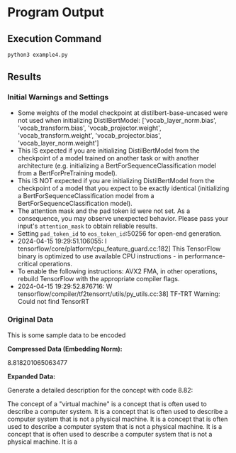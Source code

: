 # Program Output

## Execution Command
```bash
python3 example4.py 
```

## Results
### Initial Warnings and Settings
- Some weights of the model checkpoint at distilbert-base-uncased were not used when initializing DistilBertModel: ['vocab_layer_norm.bias',  'vocab_transform.bias', 'vocab_projector.weight', 'vocab_transform.weight', 'vocab_projector.bias', 'vocab_layer_norm.weight']
- This IS expected if you are initializing DistilBertModel from the checkpoint of a model trained on another task or with another architecture (e.g. initializing a BertForSequenceClassification model from a BertForPreTraining model).
- This IS NOT expected if you are initializing DistilBertModel from the checkpoint of a model that you expect to be exactly identical (initializing a BertForSequenceClassification model from a BertForSequenceClassification model).
- The attention mask and the pad token id were not set. As a consequence, you may observe unexpected behavior. Please pass your input's `attention_mask` to obtain reliable results.
- Setting `pad_token_id` to `eos_token_id`:50256 for open-end generation.
- 2024-04-15 19:29:51.106055: I tensorflow/core/platform/cpu_feature_guard.cc:182] This TensorFlow binary is optimized to use available CPU instructions - in performance-critical operations.
- To enable the following instructions: AVX2 FMA, in other operations, rebuild TensorFlow with the appropriate compiler flags.
- 2024-04-15 19:29:52.876716: W tensorflow/compiler/tf2tensorrt/utils/py_utils.cc:38] TF-TRT Warning: Could not find TensorRT



### Original Data

This is some sample data to be encoded
 
**Compressed Data (Embedding Norm):**  

8.818201065063477

**Expanded Data:**

Generate a detailed description for the concept with code 8.82:

The concept of a "virtual machine" is a concept that is often used to describe a computer system. It is a concept that is often used to describe a computer system that is not a physical machine. It is a concept that is often used to describe a computer system that is not a physical machine. It is a concept that is often used to describe a computer system that is not a physical machine. It is a

